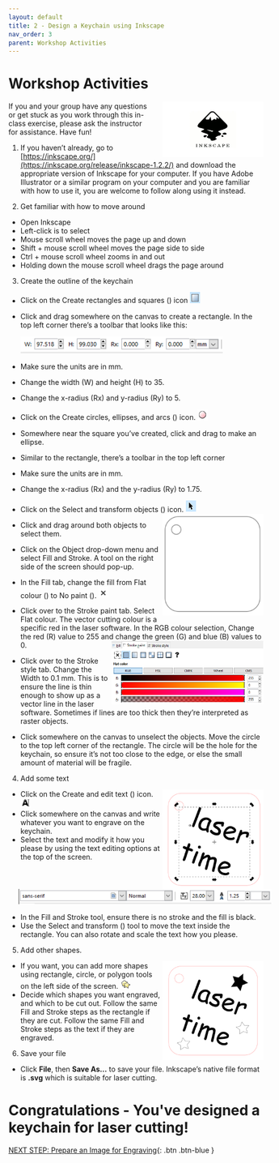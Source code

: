 ```yaml
---
layout: default
title: 2 - Design a Keychain using Inkscape
nav_order: 3
parent: Workshop Activities
---
```

# Workshop Activities
<img src="images/act2/inkscape-logo.png" style="margin-left:20px; float:right;width:200px;" alt="inkscape logo">
If you and your group have any questions or get stuck as you work through this in-class exercise, please ask the instructor for assistance.  Have fun!

1. If you haven’t already, go to [https://inkscape.org/](https://inkscape.org/release/inkscape-1.2.2/) and download the appropriate version of Inkscape for your computer. If you have Adobe Illustrator or a similar program on your computer and you are familiar with how to use it, you are welcome to follow along using it instead. 

2. Get familiar with how to move around
 - Open Inkscape
 - Left-click is to select
 - Mouse scroll wheel moves the page up and down
 - Shift + mouse scroll wheel moves the page side to side
 - Ctrl + mouse scroll wheel zooms in and out
 - Holding down the mouse scroll wheel drags the page around
    
3. Create the outline of the keychain
 - Click on the Create rectangles and squares () icon  <img src="images/act2/act2-02.png" style="width:20px;" alt="square">
 - Click and drag somewhere on the canvas to create a rectangle. In the top left corner there’s a toolbar that looks like this:

    <img src="images/act2/act2-03.png" style="width:400px;" alt="menu">

 - Make sure the units are in mm.
 - Change the width (W) and height (H) to 35. 
 - Change the x-radius (Rx) and y-radius (Ry) to 5.
 - Click on the Create circles, ellipses, and arcs () icon. <img src="images/act2/act2-04.png" style="width:20px;" alt="circle">
 - Somewhere near the square you’ve created, click and drag to make an ellipse.
 - Similar to the rectangle, there’s a toolbar in the top left corner 
 - Make sure the units are in mm.
 - Change the x-radius (Rx) and the y-radius (Ry) to 1.75.
 - Click on the Select and transform objects () icon. <img src="images/act2/act2-05.png" style="width:20px;" alt="square">  <img src="images/act2/act2-06.png" style="width:200px; float:right;" alt="objects">
 - Click and drag around both objects to select them.
 - Click on the Object drop-down menu and select Fill and Stroke. A tool on the right side of the screen should pop-up.  
 - In the Fill tab, change the fill from Flat colour () to No paint (). <img src="images/act2/act2-07.png" style="width:20px;" alt="objects">
 - Click over to the Stroke paint tab. Select Flat colour. The vector cutting colour is a specific red in the laser software. In the RGB colour selection, Change the red (R) value to 255 and change the green (G) and blue (B) values to 0. <img src="images/act2/act2-08.png" style="width:300px; float:right;" alt="objects">
 - Click over to the Stroke style tab. Change the Width to 0.1 mm. This is to ensure the line is thin enough to show up as a vector line in the laser software. Sometimes if lines are too thick then they’re interpreted as raster objects.
 - Click somewhere on the canvas to unselect the objects. Move the circle to the top left corner of the rectangle. The circle will be the hole for the keychain, so ensure it’s not too close to the edge, or else the small amount of material will be fragile. 

4. Add some text 
 <img src="images/act2/act2-12.png" style="width:200px; float:right;" alt="objects">

 - Click on the Create and edit text () icon. <img src="images/act2/act2-10.png" style="width:20px;" alt="objects">
 - Click somewhere on the canvas and write whatever you want to engrave on the keychain. 
 - Select the text and modify it how you please by using the text editing options at the top of the screen.

 <img src="images/act2/act2-11.png" style="margin-left:20px; width:500px;" alt="objects">

 - In the Fill and Stroke tool, ensure there is no stroke and the fill is black.
 - Use the Select and transform () tool to move the text inside the rectangle. You can also rotate and scale the text how you please. 

5. Add other shapes. 

 <img src="images/act2/act2-14.png" style="width:200px; float:right;" alt="objects">

 - If you want, you can add more shapes using rectangle, circle, or polygon tools on the left side of the screen. <img src="images/act2/act2-13.png" style="width:20px;" alt="objects">
 - Decide which shapes you want engraved, and which to be cut out. Follow the same Fill and Stroke steps as the rectangle if they are cut. Follow the same Fill and Stroke steps as the text if they are engraved.

6. Save your file
 - Click **File**, then **Save As…** to save your file. Inkscape’s native file format is **.svg** which is suitable for laser cutting. 

# Congratulations - You've designed a keychain for laser cutting!


[NEXT STEP: Prepare an Image for Engraving](3-Engraving.html){: .btn .btn-blue }